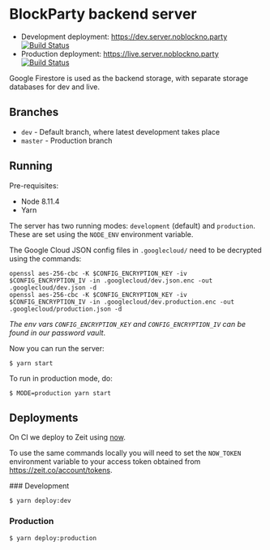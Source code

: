 # BlockParty backend server

* Development deployment: https://dev.server.noblockno.party [![Build Status](https://travis-ci.org/noblocknoparty/server.svg?branch=dev)](https://travis-ci.org/noblocknoparty/server)
* Production deployment: https://live.server.noblockno.party [![Build Status](https://travis-ci.org/noblocknoparty/server.svg?branch=master)](https://travis-ci.org/noblocknoparty/server)

Google Firestore is used as the backend storage, with separate storage databases for dev and live.

## Branches

* `dev` - Default branch, where latest development takes place
* `master` - Production branch

## Running

Pre-requisites:
  * Node 8.11.4
  * Yarn

The server has two running modes: `development` (default) and `production`. These are
set using the `NODE_ENV` environment variable.

The Google Cloud JSON config files in `.googlecloud/` need to be decrypted using
the commands:

```shell
openssl aes-256-cbc -K $CONFIG_ENCRYPTION_KEY -iv $CONFIG_ENCRYPTION_IV -in .googlecloud/dev.json.enc -out .googlecloud/dev.json -d
openssl aes-256-cbc -K $CONFIG_ENCRYPTION_KEY -iv $CONFIG_ENCRYPTION_IV -in .googlecloud/dev.production.enc -out .googlecloud/production.json -d
```

_The env vars `CONFIG_ENCRYPTION_KEY` and `CONFIG_ENCRYPTION_IV` can be found in our password vault_.

Now you can run the server:

```shell
$ yarn start
```

To run in production mode, do:

```shell
$ MODE=production yarn start
```

## Deployments

On CI we deploy to Zeit using [now](https://zeit.co/docs/getting-started/five-minute-guide-to-now).

To use the same commands locally you will need to set the `NOW_TOKEN` environment
variable to your access token obtained from https://zeit.co/account/tokens.

### Development

```shell
$ yarn deploy:dev
```

### Production

```shell
$ yarn deploy:production
```
